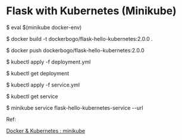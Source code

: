 # Flask with Kubernetes (Minikube)

$ eval $(minikube docker-env) 

$ docker build -t dockerbogo/flask-hello-kubernetes:2.0.0 . 

$ docker push dockerbogo/flask-hello-kubernetes:2.0.0 
  
$ kubectl apply -f deployment.yml  

$ kubectl get deployment 

$ kubectl apply -f service.yml 

$ kubectl get service 

$ minikube service flask-hello-kubernetes-service --url 


Ref: 

[Docker & Kubernetes : minikube](https://www.bogotobogo.com/DevOps/Docker/Docker_Kubernetes_Minikube.php)

